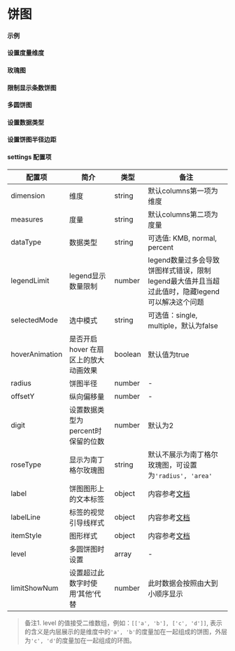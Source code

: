 # 饼图

#### 示例

<vuep template="#simple-pie"></vuep>

<script v-pre type="text/x-template" id="simple-pie">
<template>
  <cbi-pie-chart :data="chartData"></cbi-pie-chart>
</template>

<script>
  export default {
    data () {
      return {
        chartData: {
          columns: ['日期', '访问用户'],
          rows: [
            { '日期': '1/1', '访问用户': 1393 },
            { '日期': '1/2', '访问用户': 3530 },
            { '日期': '1/3', '访问用户': 2923 },
            { '日期': '1/4', '访问用户': 1723 },
            { '日期': '1/5', '访问用户': 3792 },
            { '日期': '1/6', '访问用户': 4593 }
          ]
        }
      }
    }
  }
</script>
</script>

#### 设置度量维度

<vuep template="#index-demision"></vuep>

<script v-pre type="text/x-template" id="index-demision">
<template>
  <cbi-pie-chart :data="chartData" :settings="chartSettings"></cbi-pie-chart>
</template>

<script>
  export default {
    data () {
      this.chartSettings = {
        dimension: '日期',
        measures: '访问用户'
      }
      return {
        chartData: {
          columns: ['日期', '访问用户'],
          rows: [
            { '日期': '1/1', '访问用户': 1393 },
            { '日期': '1/2', '访问用户': 3530 },
            { '日期': '1/3', '访问用户': 2923 },
            { '日期': '1/4', '访问用户': 1723 },
            { '日期': '1/5', '访问用户': 3792 },
            { '日期': '1/6', '访问用户': 4593 }
          ]
        }
      }
    }
  }
</script>
</script>

#### 玫瑰图

<vuep template="#rose-pie"></vuep>

<script v-pre type="text/x-template" id="rose-pie">
<template>
  <cbi-pie-chart :data="chartData" :settings="chartSettings"></cbi-pie-chart>
</template>

<script>
  export default {
    data () {
      this.chartSettings = {
        roseType: 'radius'
      }
      return {
        chartData: {
          columns: ['日期', '访问用户'],
          rows: [
            { '日期': '1/1', '访问用户': 1393 },
            { '日期': '1/2', '访问用户': 3530 },
            { '日期': '1/3', '访问用户': 2923 },
            { '日期': '1/4', '访问用户': 1723 },
            { '日期': '1/5', '访问用户': 3792 },
            { '日期': '1/6', '访问用户': 4593 }
          ]
        }
      }
    }
  }
</script>
</script>

#### 限制显示条数饼图

<vuep template="#limited-number"></vuep>

<script v-pre type="text/x-template" id="limited-number">
<template>
  <cbi-pie-chart :data="chartData" :settings="chartSettings"></cbi-pie-chart>
</template>

<script>
  export default {
    data () {
      this.chartSettings = {
        limitShowNum: 5
      }
      return {
        chartData: {
          columns: ['日期', '访问用户'],
          rows: [
            { '日期': '1/1', '访问用户': 1393 },
            { '日期': '1/2', '访问用户': 3530 },
            { '日期': '1/3', '访问用户': 2923 },
            { '日期': '1/4', '访问用户': 1723 },
            { '日期': '1/5', '访问用户': 3792 },
            { '日期': '1/6', '访问用户': 4593 }
          ]
        }
      }
    }
  }
</script>
</script>

#### 多圆饼图

<vuep template="#mutiple-pie"></vuep>

<script v-pre type="text/x-template" id="mutiple-pie">
<template>
  <cbi-pie-chart :data="chartData" :settings="chartSettings"></cbi-pie-chart>
</template>

<script>
  export default {
    data () {
      this.chartSettings = {
        level: [
          ['1/1', '1/2', '1/3'],
          ['1/4', '1/5']
        ]
      }
      return {
        chartData: {
          columns: ['日期', '访问用户'],
          rows: [
            { '日期': '1/1', '访问用户': 1393 },
            { '日期': '1/2', '访问用户': 3530 },
            { '日期': '1/3', '访问用户': 2923 },
            { '日期': '1/4', '访问用户': 1723 },
            { '日期': '1/5', '访问用户': 3792 },
            { '日期': '1/6', '访问用户': 4593 }
          ]
        }
      }
    }
  }
</script>
</script>

#### 设置数据类型

<vuep template="#data-type"></vuep>

<script v-pre type="text/x-template" id="data-type">
<template>
  <cbi-pie-chart :data="chartData" :settings="chartSettings"></cbi-pie-chart>
</template>

<script>
  export default {
    data () {
      this.chartSettings = {
        dataType: 'percent'
      }
      return {
        chartData: {
          columns: ['日期', '访问用户'],
          rows: [
            { '日期': '1/1', '访问用户': 1393 },
            { '日期': '1/2', '访问用户': 3530 },
            { '日期': '1/3', '访问用户': 2923 },
            { '日期': '1/4', '访问用户': 1723 },
            { '日期': '1/5', '访问用户': 3792 },
            { '日期': '1/6', '访问用户': 4593 }
          ]
        }
      }
    }
  }
</script>
</script>

#### 设置饼图半径边距

<vuep template="#pie-style"></vuep>

<script v-pre type="text/x-template" id="pie-style">
<template>
  <cbi-pie-chart :data="chartData" :settings="chartSettings"></cbi-pie-chart>
</template>

<script>
  export default {
    data () {
      this.chartSettings = {
        radius: 10,
        offsetY: 300
      }
      return {
        chartData: {
          columns: ['日期', '访问用户'],
          rows: [
            { '日期': '1/1', '访问用户': 1393 },
            { '日期': '1/2', '访问用户': 3530 },
            { '日期': '1/3', '访问用户': 2923 },
            { '日期': '1/4', '访问用户': 1723 },
            { '日期': '1/5', '访问用户': 3792 },
            { '日期': '1/6', '访问用户': 4593 }
          ]
        }
      }
    }
  }
</script>
</script>

#### settings 配置项

| 配置项 | 简介 | 类型 | 备注 |
| --- | --- | --- | --- |
| dimension | 维度 | string | 默认columns第一项为维度 |
| measures | 度量 | string | 默认columns第二项为度量 |
| dataType | 数据类型 | string | 可选值: KMB, normal, percent |
| legendLimit | legend显示数量限制 | number | legend数量过多会导致饼图样式错误，限制legend最大值并且当超过此值时，隐藏legend可以解决这个问题 |
| selectedMode | 	选中模式 | string | 可选值：single, multiple，默认为false |
| hoverAnimation | 是否开启 hover 在扇区上的放大动画效果 | boolean | 默认值为true |
| radius | 饼图半径 | number | - |
| offsetY | 	纵向偏移量 | number | - |
| digit | 设置数据类型为percent时保留的位数 | number | 默认为2 |
| roseType | 显示为南丁格尔玫瑰图 | string | 默认不展示为南丁格尔玫瑰图，可设置为`'radius', 'area'` |
| label | 饼图图形上的文本标签 | object | 内容参考[文档](http://echarts.baidu.com/option.html#series-pie.label) |
| labelLine | 标签的视觉引导线样式 | object | 内容参考[文档](http://echarts.baidu.com/option.html#series-pie.labelLine) |
| itemStyle | 图形样式 | object | 内容参考[文档](http://echarts.baidu.com/option.html#series-pie.itemStyle)  |
| level | 多圆饼图时设置 | array | - |
| limitShowNum | 设置超过此数字时使用‘其他’代替 | number | 此时数据会按照由大到小顺序显示 |

> 备注1. level 的值接受二维数组，例如：`[['a', 'b'], ['c', 'd']]`, 表示的含义是内层展示的是维度中的`'a', 'b'`的度量加在一起组成的饼图，外层为`'c', 'd'`的度量加在一起组成的环图。
